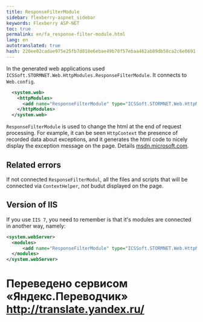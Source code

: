```yaml
--- 
title: ResponseFilterModule 
sidebar: flexberry-aspnet_sidebar 
keywords: Flexberry ASP-NET 
toc: true 
permalink: en/fa_response-filter-module.html 
lang: en 
autotranslated: true 
hash: 220ee02cadae975e25fb7d818e6ebae49b70f57ebaa462ab89db58ca2c6e0691 
--- 
```


In the generated web applications used `ICSSoft.STORMNET.Web.HttpModules.ResponseFilterModule`. It connects to `Web.config`. 

```xml
  <system.web>
    <httpModules>
      <add name="ResponseFilterModule" type="ICSSoft.STORMNET.Web.HttpModules.ResponseFilterModule, ICSSoft.STORMNET.Web.HttpModules"/>
    </httpModules>
  </system.web>
``` 

`ResponseFilterModule` is used to change the html at the end of request processing. For example, it can be seen `HttpContext` the presence of recorded data about exceptions, and it generates the html code to nicely display the exception message on the page. Details [msdn.microsoft.com](http://msdn.microsoft.com/ru-ru/library/system.web.httpresponse.filter.aspx). 

## Related errors 

If not connected `ResponseFilterModul`, all the files and scripts that will be connected via `ContextHelper`, _not_ budut displayed on the page. 

## Version of IIS 

If you use `IIS 7`, you need to remember is that it's modules are connected in another way, namely: 

```xml
<system.webServer>    
  <modules>    
      <add name="ResponseFilterModule" type="ICSSoft.STORMNET.Web.HttpModules.ResponseFilterModule, ICSSoft.STORMNET.Web.HttpModules"/>
  </modules>    
</system.webServer>  
``` 



 # Переведено сервисом «Яндекс.Переводчик» http://translate.yandex.ru/